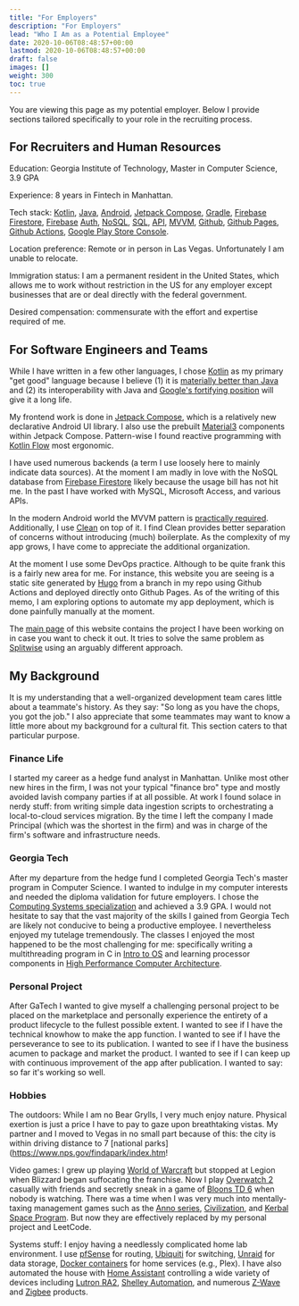 ```yaml
---
title: "For Employers"
description: "For Employers"
lead: "Who I Am as a Potential Employee"
date: 2020-10-06T08:48:57+00:00
lastmod: 2020-10-06T08:48:57+00:00
draft: false
images: []
weight: 300
toc: true
---
```


You are viewing this page as my potential employer. Below I provide sections tailored specifically to your role in the recruiting process.

## For Recruiters and Human Resources

Education: Georgia Institute of Technology, Master in Computer Science, 3.9 GPA

Experience: 8 years in Fintech in Manhattan.

Tech stack: [Kotlin](https://en.wikipedia.org/wiki/Kotlin_(programming_language)), [Java](https://en.wikipedia.org/wiki/Java_(programming_language)), [Android](https://en.wikipedia.org/wiki/Android_(operating_system)), [Jetpack Compose](https://developer.android.com/jetpack/compose), [Gradle](https://en.wikipedia.org/wiki/Gradle), [Firebase](https://en.wikipedia.org/wiki/Firebase) [Firestore](https://firebase.google.com/docs/firestore), [Firebase](https://en.wikipedia.org/wiki/Firebase) [Auth](https://firebase.google.com/docs/auth), [NoSQL](https://en.wikipedia.org/wiki/NoSQL), [SQL](https://en.wikipedia.org/wiki/SQL), [API](https://en.wikipedia.org/wiki/API), [MVVM](https://en.wikipedia.org/wiki/Model–view–viewmodel), [Github](https://en.wikipedia.org/wiki/GitHub), [Github Pages](https://en.wikipedia.org/wiki/GitHub#GitHub_Pages), [Github Actions](https://github.com/features/actions), [Google Play Store Console](https://developer.android.com/distribute/console).

Location preference: Remote or in person in Las Vegas. Unfortunately I am unable to relocate.

Immigration status: I am a permanent resident in the United States, which allows me to work without restriction in the US for any employer except businesses that are or deal directly with the federal government.

Desired compensation: commensurate with the effort and expertise required of me.

## For Software Engineers and Teams

While I have written in a few other languages, I chose [Kotlin](https://kotlinlang.org) as my primary "get good" language because I believe (1) it is [materially better than Java](https://kotlinlang.org/docs/comparison-to-java.html) and (2) its interoperability with Java and [Google's fortifying position](https://developer.android.com/kotlin/first) will give it a long life.

My frontend work is done in [Jetpack Compose](https://developer.android.com/jetpack/compose), which is a relatively new declarative Android UI library. I also use the prebuilt [Material3](https://m3.material.io) components within Jetpack Compose. Pattern-wise I found reactive programming with [Kotlin Flow](https://kotlinlang.org/docs/flow.html) most ergonomic.

I have used numerous backends (a term I use loosely here to mainly indicate data sources). At the moment I am madly in love with the NoSQL database from [Firebase Firestore](https://firebase.google.com/docs/firestore) likely because the usage bill has not hit me. In the past I have worked with MySQL, Microsoft Access, and various APIs.

In the modern Android world the MVVM pattern is [practically required](https://developer.android.com/topic/architecture). Additionally, I use [Clean](https://blog.cleancoder.com/uncle-bob/2012/08/13/the-clean-architecture.html) on top of it. I find Clean provides better separation of concerns without introducing (much) boilerplate. As the complexity of my app grows, I have come to appreciate the additional organization.

At the moment I use some DevOps practice. Although to be quite frank this is a fairly new area for me. For instance, this website you are seeing is a static site generated by [Hugo](https://gohugo.io) from a branch in my repo using Github Actions and deployed directly onto Github Pages. As of the writing of this memo, I am exploring options to automate my app deployment, which is done painfully manually at the moment.

The [main page](https://reconcile.endiantribe.com) of this website contains the project I have been working on in case you want to check it out. It tries to solve the same problem as [Splitwise](https://www.splitwise.com) using an arguably different approach.

## My Background

It is my understanding that a well-organized development team cares little about a teammate's history. As they say: "So long as you have the chops, you got the job." I also appreciate that some teammates may want to know a little more about my background for a cultural fit. This section caters to that particular purpose.

### Finance Life

I started my career as a hedge fund analyst in Manhattan. Unlike most other new hires in the firm, I was not your typical "finance bro" type and mostly avoided lavish company parties if at all possible. At work I found solace in nerdy stuff: from writing simple data ingestion scripts to orchestrating a local-to-cloud services migration. By the time I left the company I made Principal (which was the shortest in the firm) and was in charge of the firm's software and infrastructure needs.

### Georgia Tech

After my departure from the hedge fund I completed Georgia Tech's master program in Computer Science. I wanted to indulge in my computer interests and needed the diploma validation for future employers. I chose the [Computing Systems specialization](https://omscs.gatech.edu/specialization-computing-systems) and achieved a 3.9 GPA. I would not hesitate to say that the vast majority of the skills I gained from Georgia Tech are likely not conducive to being a productive employee. I nevertheless enjoyed my tutelage tremendously. The classes I enjoyed the most happened to be the most challenging for me: specifically writing a multithreading program in C in [Intro to OS](https://omscs.gatech.edu/cs-6200-introduction-operating-systems) and learning processor components in [High Performance Computer Architecture](https://omscs.gatech.edu/cs-6290-high-performance-computer-architecture).

### Personal Project

After GaTech I wanted to give myself a challenging personal project to be placed on the marketplace and personally experience the entirety of a product lifecycle to the fullest possible extent. I wanted to see if I have the technical knowhow to make the app function. I wanted to see if I have the perseverance to see to its publication. I wanted to see if I have the business acumen to package and market the product. I wanted to see if I can keep up with continuous improvement of the app after publication. I wanted to say: so far it's working so well.

### Hobbies

The outdoors: While I am no Bear Grylls, I very much enjoy nature. Physical exertion is just a price I have to pay to gaze upon breathtaking vistas. My partner and I moved to Vegas in no small part because of this: the city is within driving distance to 7 [national parks](https://www.nps.gov/findapark/index.htm!

Video games: I grew up playing [World of Warcraft](https://worldofwarcraft.com/en-us/) but stopped at Legion when Blizzard began suffocating the franchise. Now I play [Overwatch 2](https://overwatch.blizzard.com) casually with friends and secretly sneak in a game of [Bloons TD 6](https://ninjakiwi.com/Games/Mobile/Bloons-TD-6.html) when nobody is watching. There was a time when I was very much into mentally-taxing management games such as the [Anno series](https://www.ubisoft.com/en-us/game/anno/1800), [Civilization](https://civilization.com), and [Kerbal Space Program](https://www.kerbalspaceprogram.com). But now they are effectively replaced by my personal project and LeetCode.

Systems stuff: I enjoy having a needlessly complicated home lab environment. I use [pfSense](https://www.pfsense.org) for routing, [Ubiquiti](https://ui.com/switching) for switching, [Unraid](https://unraid.net) for data storage, [Docker containers](https://www.docker.com) for home services (e.g., Plex). I have also automated the house with [Home Assistant](https://www.home-assistant.io) controlling a wide variety of devices including [Lutron RA2](https://www.lutron.com/en-US/Products/Pages/WholeHomeSystems/RadioRA2/Overview.aspx), [Shelley Automation](https://shelly.cloud), and numerous [Z-Wave](https://www.z-wave.com) and [Zigbee](https://csa-iot.org/all-solutions/zigbee/) products.
